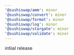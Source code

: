 ```yaml
---
'@sushiswap/amm': minor
'@sushiswap/convert': minor
'@sushiswap/format': minor
'@sushiswap/log': minor
'@sushiswap/stargate': minor
'@sushiswap/validate': minor
---
```


intiial release
